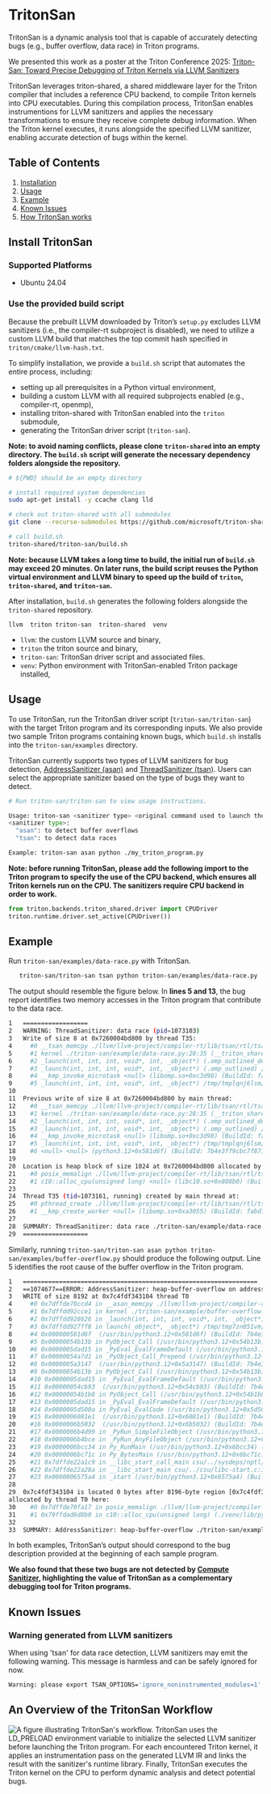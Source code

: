 # TritonSan
TritonSan is a dynamic analysis tool that is capable of accurately detecting bugs (e.g., buffer overflow, data race) in Triton programs. 

We presented this work as a poster at the Triton Conference 2025: [Triton-San: Toward Precise Debugging of Triton Kernels via LLVM Sanitizers](doc/triton-conf-2025-poster.pdf)

TritonSan leverages triton-shared, a shared middleware layer for the Triton compiler that includes a reference CPU backend, to compile Triton kernels into CPU executables. During this compilation process, TritonSan enables instrumentions for LLVM sanitizers and applies the necessary transformations to ensure they receive complete debug information. When the Triton kernel executes, it runs alongside the specified LLVM sanitizer, enabling accurate detection of bugs within the kernel.

## Table of Contents
1. [Installation](#install-tritonsan)
2. [Usage](#usage)
3. [Example](#example)
4. [Known Issues](#known-issues)
5. [How TritonSan works](#an-overview-of-the-tritonsan-workflow)

## Install TritonSan

### Supported Platforms
- Ubuntu 24.04

### Use the provided build script
Because the prebuilt LLVM downloaded by Triton’s `setup.py` excludes LLVM sanitizers (i.e., the compiler-rt subproject is disabled), we need to utilize a custom LLVM build that matches the top commit hash specified in `triton/cmake/llvm-hash.txt`.

To simplify installation, we provide a `build.sh` script that automates the entire process, including:
- setting up all prerequisites in a Python virtual environment, 
- building a custom LLVM with all required subprojects enabled (e.g., compiler-rt, openmp),
- installing triton-shared with TritonSan enabled into the `triton` submodule,
- generating the TritonSan driver script (`triton-san`).

**Note: to avoid naming conflicts, please clone `triton-shared` into an empty directory. The `build.sh` script will generate the necessary dependency folders alongside the repository.**
```sh
# ${PWD} should be an empty directory

# install required system dependencies
sudo apt-get install -y ccache clang lld

# check out triton-shared with all submodules
git clone --recurse-submodules https://github.com/microsoft/triton-shared.git

# call build.sh
triton-shared/triton-san/build.sh
```
**Note: because LLVM takes a long time to build, the initial run of `build.sh` may exceed 20 minutes. On later runs, the build script reuses the Python virtual environment and LLVM binary to speed up the build of `triton`, `triton-shared`, and `triton-san`.**

After installation, `build.sh` generates the following folders alongside the `triton-shared` repository.
```
llvm  triton triton-san  triton-shared  venv
```
- `llvm`: the custom LLVM source and binary,
- `triton` the triton source and binary,
- `triton-san`: TritonSan driver script and associated files.
- `venv`: Python environment with TritonSan-enabled Triton package installed,

## Usage
To use TritonSan, run the TritonSan driver script (`triton-san/triton-san`) with the target Triton program and its corresponding inputs. We also provide two sample Triton programs containing known bugs, which `build.sh` installs into the `triton-san/examples` directory.

TritonSan currently supports two types of LLVM sanitizers for bug detection, [AddressSanitizer (asan)](https://clang.llvm.org/docs/AddressSanitizer.html) and [ThreadSanitizer (tsan)](https://clang.llvm.org/docs/ThreadSanitizer.html). Users can select the appropriate sanitizer based on the type of bugs they want to detect.

```sh
# Run triton-san/triton-san to view usage instructions.

Usage: triton-san <sanitizer type> <original command used to launch the triton program...>.
<sanitizer type>:
  "asan": to detect buffer overflows
  "tsan": to detect data races

Example: triton-san asan python ./my_triton_program.py
```

**Note: before running TritonSan, please add the following import to the Triton program to specify the use of the CPU backend, which ensures all Triton kernels run on the CPU. The sanitizers require CPU backend in order to work.**

```python
from triton.backends.triton_shared.driver import CPUDriver
triton.runtime.driver.set_active(CPUDriver())
```

## Example
Run `triton-san/examples/data-race.py` with TritonSan.
```sh
   triton-san/triton-san tsan python triton-san/examples/data-race.py
```

The output should resemble the figure below. In **lines 5 and 13**, the bug report identifies two memory accesses in the Triton program that contribute to the data race.
```sh
1   ==================
2   WARNING: ThreadSanitizer: data race (pid=1073103)
3   Write of size 8 at 0x7260004bd800 by thread T35:
4     #0 __tsan_memcpy ./llvm/llvm-project/compiler-rt/lib/tsan/rtl/tsan_interceptors_memintrinsics.cpp:27:3 (libclang_rt.tsan.so+0x6d24e) (BuildId: 8abada4307c45d3e9e44a078e3d55102ca9a1dc8)
5     #1 kernel ./triton-san/example/data-race.py:28:35 (__triton_shared_ref_cpu_kernel_launcher.so+0xcdaa)
6     #2 _launch(int, int, int, void*, int, _object*) (.omp_outlined_debug__) /tmp/tmplqnj6lsm/main.cxx:26:11 (__triton_shared_ref_cpu_kernel_launcher.so+0x7bc9)
7     #3 _launch(int, int, int, void*, int, _object*) (.omp_outlined) /tmp/tmplqnj6lsm/main.cxx:20:5 (__triton_shared_ref_cpu_kernel_launcher.so+0x7ca1)
8     #4 __kmp_invoke_microtask <null> (libomp.so+0xc3d98) (BuildId: fabd731ada4172bff4255cc39ed59517c481b7aa)
9     #5 _launch(int, int, int, void*, int, _object*) /tmp/tmplqnj6lsm/main.cxx:20:5 (__triton_shared_ref_cpu_kernel_launcher.so+0x764a)
10
11  Previous write of size 8 at 0x7260004bd800 by main thread:
12    #0 __tsan_memcpy ./llvm/llvm-project/compiler-rt/lib/tsan/rtl/tsan_interceptors_memintrinsics.cpp:27:3 (libclang_rt.tsan.so+0x6d24e) (BuildId: 8abada4307c45d3e9e44a078e3d55102ca9a1dc8)
13    #1 kernel ./triton-san/example/data-race.py:28:35 (__triton_shared_ref_cpu_kernel_launcher.so+0xcdaa)
14    #2 _launch(int, int, int, void*, int, _object*) (.omp_outlined_debug__) /tmp/tmplqnj6lsm/main.cxx:26:11 (__triton_shared_ref_cpu_kernel_launcher.so+0x7bc9)
15    #3 _launch(int, int, int, void*, int, _object*) (.omp_outlined) /tmp/tmplqnj6lsm/main.cxx:20:5 (__triton_shared_ref_cpu_kernel_launcher.so+0x7ca1)
16    #4 __kmp_invoke_microtask <null> (libomp.so+0xc3d98) (BuildId: fabd731ada4172bff4255cc39ed59517c481b7aa)
17    #5 _launch(int, int, int, void*, int, _object*) /tmp/tmplqnj6lsm/main.cxx:20:5 (__triton_shared_ref_cpu_kernel_launcher.so+0x764a)
18    #6 <null> <null> (python3.12+0x581d6f) (BuildId: 7b4e3ff9cbc7f8717dfff5daeb5d187eee8b2088)
19
20  Location is heap block of size 1024 at 0x7260004bd800 allocated by main thread:
21    #0 posix_memalign ./llvm/llvm-project/compiler-rt/lib/tsan/rtl/tsan_interceptors_posix.cpp:882:3 (libclang_rt.tsan.so+0x713f9) (BuildId: 8abada4307c45d3e9e44a078e3d55102ca9a1dc8)
22    #1 c10::alloc_cpu(unsigned long) <null> (libc10.so+0x808b0) (BuildId: d3883d21ef7bef12d89784e7cf1f2ab7d942cc1d)
23
24  Thread T35 (tid=1073161, running) created by main thread at:
25    #0 pthread_create ./llvm/llvm-project/compiler-rt/lib/tsan/rtl/tsan_interceptors_posix.cpp:1051:3 (libclang_rt.tsan.so+0x71aff) (BuildId: 8abada4307c45d3e9e44a078e3d55102ca9a1dc8)
26    #1 __kmp_create_worker <null> (libomp.so+0xa3055) (BuildId: fabd731ada4172bff4255cc39ed59517c481b7aa)
27
28  SUMMARY: ThreadSanitizer: data race ./triton-san/example/data-race.py:28:35 in kernel
29  ==================
```

Similarly, running `triton-san/triton-san asan python triton-san/examples/buffer-overflow.py` should produce the following output. Line 5 identifies the root cause of the buffer overflow in the Triton program.
```sh
1   =================================================================
2   ==1074677==ERROR: AddressSanitizer: heap-buffer-overflow on address 0x7c4fdf343104 at pc 0x7dffde70ccd5 bp 0x7fff04555ca0 sp 0x7fff04555460
3   WRITE of size 8192 at 0x7c4fdf343104 thread T0
4     #0 0x7dffde70ccd4 in __asan_memcpy ./llvm/llvm-project/compiler-rt/lib/asan/asan_interceptors_memintrinsics.cpp:63:3
5     #1 0x7dffdd92cce1 in kernel ./triton-san/example/buffer-overflow.py:28:35
6     #2 0x7dffdd928626 in _launch(int, int, int, void*, int, _object*) /tmp/tmp7zn051vm/main.cxx:26:11
7     #3 0x7dffdd927ff8 in launch(_object*, _object*) /tmp/tmp7zn051vm/main.cxx:106:3
8     #4 0x000000581d6f  (/usr/bin/python3.12+0x581d6f) (BuildId: 7b4e3ff9cbc7f8717dfff5daeb5d187eee8b2088)
9     #5 0x00000054b13b in PyObject_Call (/usr/bin/python3.12+0x54b13b) (BuildId: 7b4e3ff9cbc7f8717dfff5daeb5d187eee8b2088)
10    #6 0x0000005dad15 in _PyEval_EvalFrameDefault (/usr/bin/python3.12+0x5dad15) (BuildId: 7b4e3ff9cbc7f8717dfff5daeb5d187eee8b2088)
11    #7 0x00000054a7d1 in _PyObject_Call_Prepend (/usr/bin/python3.12+0x54a7d1) (BuildId: 7b4e3ff9cbc7f8717dfff5daeb5d187eee8b2088)
12    #8 0x0000005a3147  (/usr/bin/python3.12+0x5a3147) (BuildId: 7b4e3ff9cbc7f8717dfff5daeb5d187eee8b2088)
13    #9 0x00000054b13b in PyObject_Call (/usr/bin/python3.12+0x54b13b) (BuildId: 7b4e3ff9cbc7f8717dfff5daeb5d187eee8b2088)
14    #10 0x0000005dad15 in _PyEval_EvalFrameDefault (/usr/bin/python3.12+0x5dad15) (BuildId: 7b4e3ff9cbc7f8717dfff5daeb5d187eee8b2088)
15    #11 0x00000054cb93  (/usr/bin/python3.12+0x54cb93) (BuildId: 7b4e3ff9cbc7f8717dfff5daeb5d187eee8b2088)
16    #12 0x00000054b1b8 in PyObject_Call (/usr/bin/python3.12+0x54b1b8) (BuildId: 7b4e3ff9cbc7f8717dfff5daeb5d187eee8b2088)
17    #13 0x0000005dad15 in _PyEval_EvalFrameDefault (/usr/bin/python3.12+0x5dad15) (BuildId: 7b4e3ff9cbc7f8717dfff5daeb5d187eee8b2088)
18    #14 0x0000005d500a in PyEval_EvalCode (/usr/bin/python3.12+0x5d500a) (BuildId: 7b4e3ff9cbc7f8717dfff5daeb5d187eee8b2088)
19    #15 0x0000006081e1  (/usr/bin/python3.12+0x6081e1) (BuildId: 7b4e3ff9cbc7f8717dfff5daeb5d187eee8b2088)
20    #16 0x0000006b5032  (/usr/bin/python3.12+0x6b5032) (BuildId: 7b4e3ff9cbc7f8717dfff5daeb5d187eee8b2088)
21    #17 0x0000006b4d99 in _PyRun_SimpleFileObject (/usr/bin/python3.12+0x6b4d99) (BuildId: 7b4e3ff9cbc7f8717dfff5daeb5d187eee8b2088)
22    #18 0x0000006b4bce in _PyRun_AnyFileObject (/usr/bin/python3.12+0x6b4bce) (BuildId: 7b4e3ff9cbc7f8717dfff5daeb5d187eee8b2088)
23    #19 0x0000006bcc34 in Py_RunMain (/usr/bin/python3.12+0x6bcc34) (BuildId: 7b4e3ff9cbc7f8717dfff5daeb5d187eee8b2088)
24    #20 0x0000006bc71c in Py_BytesMain (/usr/bin/python3.12+0x6bc71c) (BuildId: 7b4e3ff9cbc7f8717dfff5daeb5d187eee8b2088)
25    #21 0x7dffde22a1c9 in __libc_start_call_main csu/../sysdeps/nptl/libc_start_call_main.h:58:16
26    #22 0x7dffde22a28a in __libc_start_main csu/../csu/libc-start.c:360:3
27    #23 0x0000006575a4 in _start (/usr/bin/python3.12+0x6575a4) (BuildId: 7b4e3ff9cbc7f8717dfff5daeb5d187eee8b2088)
28
29  0x7c4fdf343104 is located 0 bytes after 8196-byte region [0x7c4fdf341100,0x7c4fdf343104)
allocated by thread T0 here:
30    #0 0x7dffde70fa17 in posix_memalign ./llvm/llvm-project/compiler-rt/lib/asan/asan_malloc_linux.cpp:139:3
31    #1 0x79ffdad6d8b0 in c10::alloc_cpu(unsigned long) (./venv/lib/python3.12/site-packages/torch/lib/libc10.so+0x808b0) (BuildId: d3883d21ef7bef12d89784e7cf1f2ab7d942cc1d)
32
33  SUMMARY: AddressSanitizer: heap-buffer-overflow ./triton-san/example/buffer-overflow.py:28:35 in kernel
```

In both examples, TritonSan’s output should correspond to the bug description provided at the beginning of each sample program. 

**We also found that these two bugs are not detected by [Compute Sanitizer](https://triton-lang.org/main/programming-guide/chapter-3/debugging.html#using-third-party-tools), highlighting the value of TritonSan as a complementary debugging tool for Triton programs.**

## Known Issues
### Warning generated from LLVM sanitizers
When using 'tsan' for data race detection, LLVM sanitizers may emit the following warning. This message is harmless and can be safely ignored for now.

```sh
Warning: please export TSAN_OPTIONS='ignore_noninstrumented_modules=1' to avoid false positive reports from the OpenMP runtime!
```

## An Overview of the TritonSan Workflow
![A figure illustrating TritonSan's workflow. TritonSan uses the LD_PRELOAD environment variable to initialize the selected LLVM sanitizer before launching the Triton program. For each encountered Triton kernel, it applies an instrumentation pass on the generated LLVM IR and links the result with the sanitizer's runtime library. Finally, TritonSan executes the Triton kernel on the CPU to perform dynamic analysis and detect potential bugs.](image/workflow.png)
